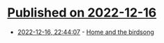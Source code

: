 # [Published on 2022-12-16](index.md)

* [2022-12-16, 22:44:07](https://news.ycombinator.com/item?id=34021639) - [Home and the birdsong](https://aeon.co/essays/british-place-names-resonate-with-the-song-of-missing-birds)
